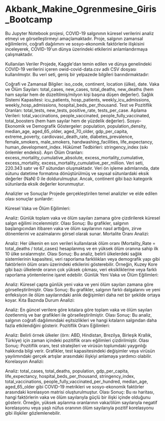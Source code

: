 # Akbank_Makine_Ogrenmesine_Giris_Bootcamp
Bu Jupyter Notebook projesi, COVID-19 salgınının küresel verilerini analiz etmeyi ve görselleştirmeyi amaçlamaktadır. Proje, salgının zamansal eğilimlerini, coğrafi dağılımını ve sosyo-ekonomik faktörlerle ilişkisini inceleyerek, COVID-19'un dünya üzerindeki etkilerini anlamlandırmaya çalışmaktadır.

Kullanılan Veriler
Projede, Kaggle'dan temin edilen ve dünya genelindeki COVID-19 verilerini içeren owid-covid-data.csv adlı CSV dosyası kullanılmıştır. Bu veri seti, geniş bir yelpazede bilgileri barındırmaktadır:

Coğrafi ve Zamansal Bilgiler: iso_code, continent, location (ülke), date.
Vaka ve Ölüm Sayıları: total_cases, new_cases, total_deaths, new_deaths (hem ham sayılar hem de düzeltilmiş/milyon kişi başına düşen değerler).
Sağlık Sistemi Kapasitesi: icu_patients, hosp_patients, weekly_icu_admissions, weekly_hosp_admissions, hospital_beds_per_thousand.
Test ve Pozitiflik Oranları: total_tests, new_tests, positive_rate, tests_per_case.
Aşılama Verileri: total_vaccinations, people_vaccinated, people_fully_vaccinated, total_boosters (hem ham sayılar hem de yüzdelik değerler).
Sosyo-Ekonomik ve Demografik Göstergeler: population, population_density, median_age, aged_65_older, aged_70_older, gdp_per_capita, extreme_poverty, cardiovasc_death_rate, diabetes_prevalence, female_smokers, male_smokers, handwashing_facilities, life_expectancy, human_development_index.
Hükümet Tedbirleri: stringency_index (sıkı önlemler endeksi).
Aşırı Ölüm Oranları: excess_mortality_cumulative_absolute, excess_mortality_cumulative, excess_mortality, excess_mortality_cumulative_per_million.
Veri seti, 220.343 satır ve 67 sütundan oluşmaktadır. Veri ön işleme adımlarında, date sütunu datetime formatına dönüştürülmüş ve sayısal sütunlardaki eksik değerler (NaN) 0 ile doldurulmuştur. Ancak, continent gibi bazı kategorik sütunlarda eksik değerler korunmuştur.

Analizler ve Sonuçlar
Projede gerçekleştirilen temel analizler ve elde edilen olası sonuçlar şunlardır:

Küresel Vaka ve Ölüm Eğilimleri:

Analiz: Günlük toplam vaka ve ölüm sayıları zamana göre çizdirilerek küresel salgın eğilimi incelenmiştir.
Olası Sonuç: Bu grafikler, salgının başlangıcından itibaren vaka ve ölüm sayılarının nasıl arttığını, zirve dönemlerini ve azalmalarını görsel olarak sunar.
Mortalite Oranı Analizi:

Analiz: Her ülkenin en son verileri kullanılarak ölüm oranı (Mortality_Rate = total_deaths / total_cases) hesaplanmış ve en yüksek ölüm oranına sahip ilk 10 ülke sıralanmıştır.
Olası Sonuç: Bu analiz, belirli ülkelerdeki sağlık sistemlerinin kapasitesi, veri raporlama farklılıkları veya demografik yapı gibi faktörlerin ölüm oranı üzerindeki etkilerini gösterebilir. Örneğin, Kuzey Kore gibi bazı ülkelerde oranın çok yüksek çıkması, veri eksikliklerine veya farklı raporlama yöntemlerine işaret edebilir.
Günlük Yeni Vaka ve Ölüm Eğilimleri:

Analiz: Küresel çapta günlük yeni vaka ve yeni ölüm sayıları zamana göre görselleştirilmiştir.
Olası Sonuç: Bu grafikler, salgının farklı dalgalarını ve yeni enfeksiyon ile ölüm sayılarındaki anlık değişimleri daha net bir şekilde ortaya koyar.
Kıta Bazında Durum Analizi:

Analiz: En güncel verilere göre kıtalara göre toplam vaka ve ölüm sayıları özetlenmiş ve bar grafikleri ile görselleştirilmiştir.
Olası Sonuç: Bu analiz, salgının coğrafi dağılımındaki eşitsizlikleri ve hangi kıtaların salgından daha fazla etkilendiğini gösterir.
Pozitiflik Oranı Eğilimleri:

Analiz: Belirli örnek ülkeler (örn: ABD, Hindistan, Brezilya, Birleşik Krallık, Türkiye) için zaman içindeki pozitiflik oranı eğilimleri çizdirilmiştir.
Olası Sonuç: Pozitiflik oranı, test stratejileri ve virüsün toplumdaki yaygınlığı hakkında bilgi verir. Grafikler, test kapasitesindeki değişimler veya virüsün yayılımındaki gerçek artışlar arasındaki ilişkiyi anlamaya yardımcı olabilir.
Korelasyon Analizi:

Analiz: total_cases, total_deaths, population, gdp_per_capita, life_expectancy, hospital_beds_per_thousand, stringency_index, total_vaccinations, people_fully_vaccinated_per_hundred, median_age, aged_65_older gibi COVID-19 metrikleri ve sosyo-ekonomik faktörler arasındaki korelasyon matrisi oluşturulmuştur.
Olası Sonuç: Bu ısı haritası, hangi faktörlerin vaka ve ölüm sayılarıyla güçlü bir ilişki içinde olduğunu gösterir. Örneğin, yüksek aşılanma oranlarının vaka/ölüm sayılarıyla negatif korelasyonu veya yaşlı nüfus oranının ölüm sayılarıyla pozitif korelasyonu gibi ilişkiler gözlemlenebilir.
